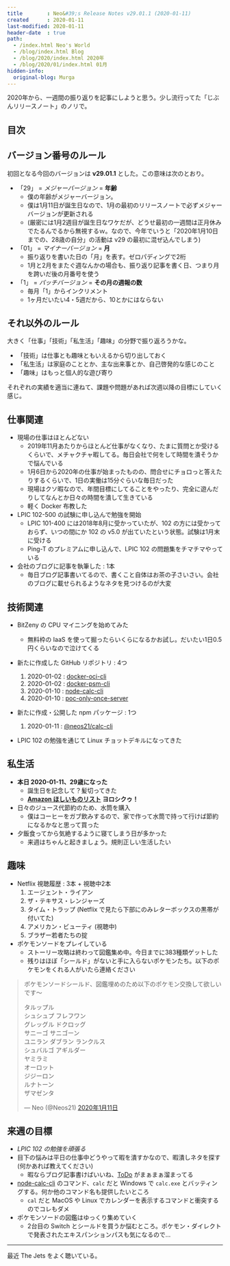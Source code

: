 ```yaml
---
title        : Neo&#39;s Release Notes v29.01.1 (2020-01-11)
created      : 2020-01-11
last-modified: 2020-01-11
header-date  : true
path:
  - /index.html Neo's World
  - /blog/index.html Blog
  - /blog/2020/index.html 2020年
  - /blog/2020/01/index.html 01月
hidden-info:
  original-blog: Murga
---
```


2020年から、一週間の振り返りを記事にしようと思う。少し流行ってた「じぶんリリースノート」のノリで。

## 目次

## バージョン番号のルール

初回となる今回のバージョンは **v29.01.1** とした。この意味は次のとおり。

- 「29」 = _メジャーバージョン_ = **年齢**
  - 僕の年齢がメジャーバージョン。
  - 僕は1月11日が誕生日なので、1月の最初のリリースノートで必ずメジャーバージョンが更新される
  - (厳密には1月2週目が誕生日なワケだが、どうせ最初の一週間は正月休みでたるんでるから無視するｗ。なので、今年でいうと「2020年1月10日までの、28歳の自分」の活動は v29 の最初に混ぜ込んでしまう)
- 「01」 = _マイナーバージョン_ = **月**
  - 振り返りを書いた日の「月」を表す。ゼロパディングで2桁
  - 1月と2月をまたぐ週なんかの場合も、振り返り記事を書く日、つまり月を跨いだ後の月番号を使う
- 「1」 = _パッチバージョン_ = **その月の週報の数**
  - 毎月「1」からインクリメント
  - 1ヶ月だいたい4・5週だから、10とかにはならない

## それ以外のルール

大きく「仕事」「技術」「私生活」「趣味」の分野で振り返ろうかな。

- 「技術」は仕事とも趣味ともいえるから切り出しておく
- 「私生活」は家庭のこととか、主な出来事とか、自己啓発的な感じのこと
- 「趣味」はもっと個人的な遊び寄り

それぞれの実績を適当に連ねて、課題や問題があれば次週以降の目標にしていく感じ。

## 仕事関連

- 現場の仕事はほとんどない
  - 2019年11月あたりからほとんど仕事がなくなり、たまに質問とか受けるくらいで、メチャクチャ暇してる。毎日会社で何をして時間を潰そうかで悩んでいる
  - 1月6日から2020年の仕事が始まったものの、問合せにチョロっと答えたりするくらいで、1日の実働は15分ぐらいな毎日だった
  - 現場はクソ暇なので、年間目標にしてることをやったり、完全に遊んだりしてなんとか日々の時間を潰して生きている
  - 軽く Docker 布教した
- LPIC 102-500 の試験に申し込んで勉強を開始
  - LPIC 101-400 には2018年8月に受かっていたが、102 の方には受かっておらず、いつの間にか 102 の v5.0 が出ていたという状態。試験は1月末に受ける
  - Ping-T のプレミアムに申し込んで、LPIC 102 の問題集をチマチマやっている
- 会社のブログに記事を執筆した : 1本
  - 毎日ブログ記事書いてるので、書くこと自体はお茶の子さいさい。会社のブログに載せられるようなネタを見つけるのが大変

## 技術関連

- BitZeny の CPU マイニングを始めてみた
  - 無料枠の IaaS を使って掘ったらいくらになるかお試し。だいたい1日0.5円くらいなので泣けてくる
- 新たに作成した GitHub リポジトリ : 4つ
    1. 2020-01-02 : [docker-oci-cli](https://github.com/Neos21/docker-oci-cli)
    2. 2020-01-02 : [docker-psm-cli](https://github.com/Neos21/docker-psm-cli)
    3. 2020-01-10 : [node-calc-cli](https://github.com/Neos21/node-calc-cli)
    4. 2020-01-10 : [poc-only-once-server](https://github.com/Neos21/poc-only-once-server)
- 新たに作成・公開した npm パッケージ : 1つ
    1. 2020-01-11 : [@neos21/calc-cli](https://www.npmjs.com/package/@neos21/calc-cli)

- LPIC 102 の勉強を通じて Linux チョットデキルになってきた

## 私生活

- **本日 2020-01-11、29歳になった**
  - 誕生日を記念して？髪切ってきた
  - **[Amazon ほしいものリスト](https://amzn.to/2wcjVoM) ヨロシクゥ！**
- 日々のジュース代節約のため、水筒を購入
  - 僕はコーヒーをガブ飲みするので、家で作って水筒で持って行けば節約になるかなと思って買った
- 夕飯食ってから気絶するように寝てしまう日が多かった
  - 来週はちゃんと起きましょう。規則正しい生活したい

## 趣味

- Netflix 視聴履歴 : 3本 + 視聴中2本
    1. エージェント・ライアン
    2. ザ・テキサス・レンジャーズ
    3. タイム・トラップ (Netflix で見たら下部にのみレターボックスの黒帯が付いてた)
    4. アメリカン・ビューティ (視聴中)
    5. ブラザー若者たちの掟
- ポケモンソードをプレイしている
  - ストーリー攻略は終わって図鑑集め中。今日までに383種類ゲットした
  - 残りはほぼ「シールド」がないと手に入らないポケモンたち。以下のポケモンをくれる人がいたら連絡ください

> ポケモンソードシールド、図鑑埋めのため以下のポケモン交換して欲しいです〜
> 
> タルップル  
> シュシュプ フレフワン  
> グレッグル ドクロッグ  
> サニーゴ サニゴーン  
> ユニラン ダブラン ランクルス  
> シュバルゴ アギルダー  
> ヤミラミ  
> オーロット  
> ジジーロン  
> ルナトーン  
> ザマゼンタ
>
> — Neo (@Neos21) [2020年1月11日](https://twitter.com/Neos21/status/1215992920186077184?ref_src=twsrc%5Etfw)

## 来週の目標

- _LPIC 102 の勉強を頑張る_
- 目下の悩みは平日の仕事中どうやって暇を潰すかなので、暇潰しネタを探す (何かあれば教えてください)
  - 暇ならブログ記事書けばいいね、[ToDo](https://github.com/Neos21/Neos21/issues) がまぁまぁ溜まってる
- [node-calc-cli](https://github.com/Neos21/node-calc-cli) のコマンド、`calc` だと Windows で `calc.exe` とバッティングする。何か他のコマンド名も提供したいところ
  - `cal` だと MacOS や Linux でカレンダーを表示するコマンドと衝突するのでコレもダメ
- ポケモンソードの図鑑はゆっくり集めていく
  - 2台目の Switch とシールドを買うか悩むところ。ポケモン・ダイレクトで発表されたエキスパンションパスも気になるので…

---

最近 The Jets をよく聴いている。
